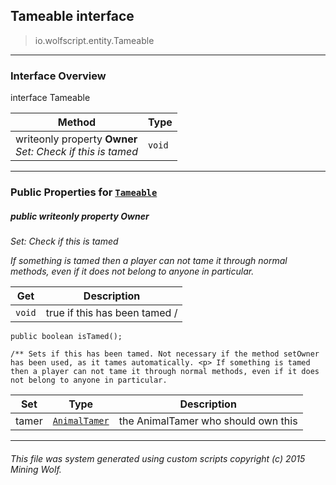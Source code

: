 ## Tameable __interface__

>io.wolfscript.entity.Tameable

---

### Interface Overview

interface Tameable

Method | Type   
--- | :--- 
 writeonly property __Owner__ <br> _Set: Check if this is tamed_ | `void`



---


### Public Properties for [`Tameable`](Tameable.md)

##### <a id='owner'></a>public  writeonly property __Owner__

_Set: Check if this is tamed <p> If something is tamed then a player can not tame it through normal methods, even if it does not belong to anyone in particular._

Get | Description
--- | --- 
`void` | true if this has been tamed /
    public boolean isTamed();

    /** Sets if this has been tamed. Not necessary if the method setOwner has been used, as it tames automatically. <p> If something is tamed then a player can not tame it through normal methods, even if it does not belong to anyone in particular.

Set | Type | Description  
--- | --- | --- 
tamer | [`AnimalTamer`](AnimalTamer.md) | the AnimalTamer who should own this


---


###### This file was system generated using custom scripts copyright (c) 2015 Mining Wolf.
	

